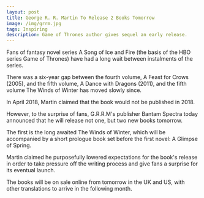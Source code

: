 ```yaml
---
layout: post
title: George R. R. Martin To Release 2 Books Tomorrow
image: /img/grrm.jpg
tags: Inspiring
description: Game of Thrones author gives sequel an early release.
---
```


Fans of fantasy novel series A Song of Ice and Fire (the basis of the HBO series Game of Thrones) have had a long wait between instalments of the series.

There was a six-year gap between the fourth volume, A Feast for Crows (2005), and the fifth volume, A Dance with Dragons (2011), and the fifth volume The Winds of Winter has moved slowly since.

In April 2018, Martin claimed that the book would not be published in 2018.

However, to the surprise of fans, G.R.R.M's publisher Bantam Spectra today announced that he will release not one, but two new books tomorrow.

The first is the long awaited The Winds of Winter, which will be accompanied by a short prologue book set before the first novel: A Glimpse of Spring.

Martin claimed he purposefully lowered expectations for the book's release in order to take pressure off the writing process and give fans a surprise for its eventual launch.

The books will be on sale online from tomorrow in the UK and US, with other translations to arrive in the following month.
